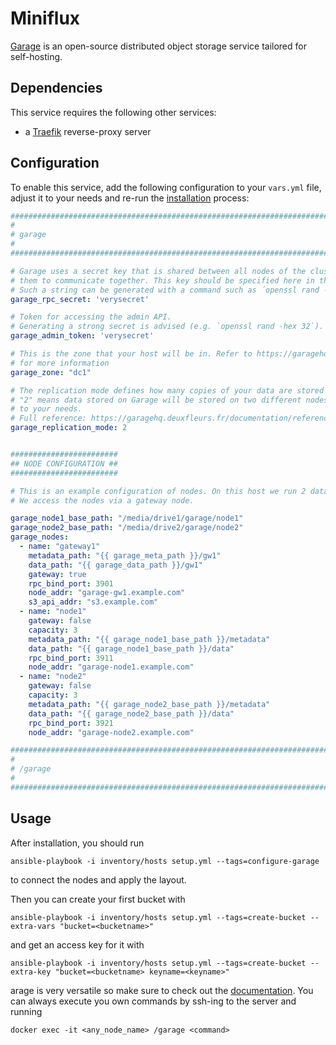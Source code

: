 # Miniflux

[Garage](https://garagehq.deuxfleurs.fr/) is an open-source distributed object storage service tailored for self-hosting.


## Dependencies

This service requires the following other services:

- a [Traefik](traefik.md) reverse-proxy server


## Configuration

To enable this service, add the following configuration to your `vars.yml` file, adjust it to your needs and re-run the [installation](../installing.md) process:

```yaml
########################################################################
#                                                                      #
# garage                                                               #
#                                                                      #
########################################################################

# Garage uses a secret key that is shared between all nodes of the cluster in order to identify these nodes and allow
# them to communicate together. This key should be specified here in the form of a 32-byte hex-encoded random string.
# Such a string can be generated with a command such as ´openssl rand -hex 32´.
garage_rpc_secret: 'verysecret'

# Token for accessing the admin API.
# Generating a strong secret is advised (e.g. `openssl rand -hex 32`).
garage_admin_token: 'verysecret'

# This is the zone that your host will be in. Refer to https://garagehq.deuxfleurs.fr/documentation/cookbook/real-world/#creating-a-cluster-layout
# for more information
garage_zone: "dc1"

# The replication mode defines how many copies of your data are stored per region
# "2" means data stored on Garage will be stored on two different nodes, if possible in different zones. Adjust this
# to your needs.
# Full reference: https://garagehq.deuxfleurs.fr/documentation/reference-manual/configuration/#replication-mode
garage_replication_mode: 2


########################
## NODE CONFIGURATION ##
########################

# This is an example configuration of nodes. On this host we run 2 data nodes that both manage 1 3TB drive.
# We access the nodes via a gateway node.

garage_node1_base_path: "/media/drive1/garage/node1"
garage_node2_base_path: "/media/drive2/garage/node2"
garage_nodes:
  - name: "gateway1"
    metadata_path: "{{ garage_meta_path }}/gw1"
    data_path: "{{ garage_data_path }}/gw1"
    gateway: true
    rpc_bind_port: 3901
    node_addr: "garage-gw1.example.com"
    s3_api_addr: "s3.example.com"
  - name: "node1"
    gateway: false
    capacity: 3
    metadata_path: "{{ garage_node1_base_path }}/metadata"
    data_path: "{{ garage_node1_base_path }}/data"
    rpc_bind_port: 3911
    node_addr: "garage-node1.example.com"
  - name: "node2"
    gateway: false
    capacity: 3
    metadata_path: "{{ garage_node2_base_path }}/metadata"
    data_path: "{{ garage_node2_base_path }}/data"
    rpc_bind_port: 3921
    node_addr: "garage-node2.example.com"

########################################################################
#                                                                      #
# /garage                                                              #
#                                                                      #
########################################################################
```

## Usage

After installation, you should run
```
ansible-playbook -i inventory/hosts setup.yml --tags=configure-garage
```
to connect the nodes and apply the layout.

Then you can create your first bucket with 
```
ansible-playbook -i inventory/hosts setup.yml --tags=create-bucket --extra-vars "bucket=<bucketname>"
```
and get an access key for it with
```
ansible-playbook -i inventory/hosts setup.yml --tags=create-bucket --extra-key "bucket=<bucketname> keyname=<keyname>"
```

arage is very versatile so make sure to check out the [documentation](https://garagehq.deuxfleurs.fr/documentation/quick-start/). You can always execute you own commands by ssh-ing to the server and running

```
docker exec -it <any_node_name> /garage <command>
```
